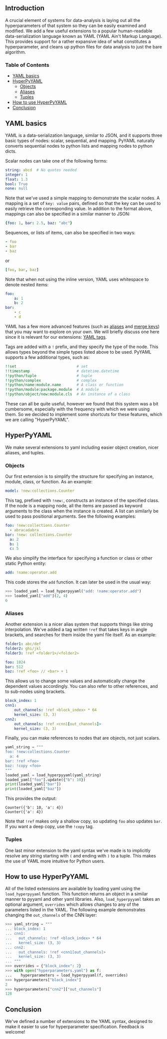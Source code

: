 Introduction
------------

A crucial element of systems for data-analysis is laying out all the
hyperparameters of that system so they can be easily examined and modified.
We add a few useful extensions to a popular human-readable data-serialization
language known as YAML (YAML Ain't Markup Language). This provides support
for a rather expansive idea of what constitutes a hyperparameter, and cleans
up python files for data analysis to just the bare algorithm.

### Table of Contents
* [YAML basics](#yaml-basics)
* [HyperPyYAML](#hyperpyyaml)
    * [Objects](#objects)
    * [Aliases](#aliases)
    * [Tuples](#tuples)
* [How to use HyperPyYAML](#how-to-use-hyperpyyaml)
* [Conclusion](#conclusion)

YAML basics
-----------

YAML is a data-serialization language, similar to JSON, and it supports
three basic types of nodes: scalar, sequential, and mapping. PyYAML naturally
converts sequential nodes to python lists and mapping nodes to python dicts.

Scalar nodes can take one of the following forms:

```yaml
string: abcd  # No quotes needed
integer: 1
float: 1.3
bool: True
none: null
```

Note that we've used a simple mapping to demonstrate the scalar nodes. A mapping
is a set of `key: value` pairs, defined so that the key can be used to easily
retrieve the corresponding value. In addition to the format above, mappings
can also be specified in a similar manner to JSON:

```yaml
{foo: 1, bar: 2.5, baz: "abc"}
```

Sequences, or lists of items, can also be specified in two ways:

```yaml
- foo
- bar
- baz
```

or

```yaml
[foo, bar, baz]
```

Note that when not using the inline version, YAML uses whitespace to denote
nested items:

```yaml
foo:
    a: 1
    b: 2
bar:
    - c
    - d
```

YAML has a few more advanced features (such as
[aliases](https://pyyaml.org/wiki/PyYAMLDocumentation#aliases) and
[merge keys](https://yaml.org/type/merge.html)) that you may want to explore
on your own. We will briefly discuss one here since it is relevant for our
extensions: [YAML tags](https://pyyaml.org/wiki/PyYAMLDocumentation#tags).

Tags are added with a `!` prefix, and they specify the type of the node. This
allows types beyond the simple types listed above to be used. PyYAML supports a
few additional types, such as:

```yaml
!!set                           # set
!!timestamp                     # datetime.datetime
!!python/tuple                  # tuple
!!python/complex                # complex
!!python/name:module.name       # A class or function
!!python/module:package.module  # A module
!!python/object/new:module.cls  # An instance of a class
```

These can all be quite useful, however we found that this system was a bit
cumbersome, especially with the frequency with which we were using them. So
we decided to implement some shortcuts for these features, which we are
calling "HyperPyYAML".

HyperPyYAML
-----------

We make several extensions to yaml including easier object creation, nicer
aliases, and tuples.

### Objects

Our first extension is to simplify the structure for specifying an instance,
module, class, or function. As an example:

```yaml
model: !new:collections.Counter
```

This tag, prefixed with `!new:`, constructs an instance of the specified class.
If the node is a mapping node, all the items are passed as keyword arguments
to the class when the instance is created. A list can similarly be used to
pass positional arguments. See the following examples:

```yaml
foo: !new:collections.Counter
  - abracadabra
bar: !new: collections.Counter
  a: 2
  b: 1
  c: 5
```

We also simplify the interface for specifying a function or class or other
static Python entity:

```yaml
add: !name:operator.add
```

This code stores the `add` function. It can later be used in the usual way:

```python
>>> loaded_yaml = load_hyperpyyaml("add: !name:operator.add")
>>> loaded_yaml["add"](2, 4)
6
```

### Aliases

Another extension is a nicer alias system that supports things like
string interpolation. We've added a tag written `!ref` that
takes keys in angle brackets, and searches for them inside the yaml
file itself. As an example:

```yaml
folder1: abc/def
folder2: ghi/jkl
folder3: !ref <folder1>/<folder2>

foo: 1024
bar: 512
baz: !ref <foo> // <bar> + 1
```

This allows us to change some values and automatically change the
dependent values accordingly.
You can also refer to other references, and to sub-nodes using brackets.

```yaml
block_index: 1
cnn1:
    out_channels: !ref <block_index> * 64
    kernel_size: (3, 3)
cnn2: 
    out_channels: !ref <cnn1[out_channels]>
    kernel_size: (3, 3)
```

Finally, you can make references to nodes that are objects, not just scalars.

```python
yaml_string = """
foo: !new:collections.Counter
  a: 4
bar: !ref <foo>
baz: !copy <foo>
"""
loaded_yaml = load_hyperpyyaml(yaml_string)
loaded_yaml["foo"].update({"b": 10})
print(loaded_yaml["bar"])
print(loaded_yaml["baz"])
```

This provides the output:
```
Counter({'b': 10, 'a': 4})
Counter({'a': 4})
```

Note that `!ref` makes only a shallow copy, so updating `foo`
also updates `bar`. If you want a deep copy, use the `!copy` tag.

### Tuples

One last minor extension to the yaml syntax we've made is to implicitly
resolve any string starting with `(` and ending with `)` to a tuple.
This makes the use of YAML more intuitive for Python users.


How to use HyperPyYAML
---------------------

All of the listed extensions are available by loading yaml using the
`load_hyperpyyaml` function. This function returns an object in a similar
manner to pyyaml and other yaml libraries.
Also, `load_hyperpyyaml` takes an optional argument, `overrides`
which allows changes to any of the parameters listed in the YAML.
The following example demonstrates changing the `out_channels`
of the CNN layer:

```python
>>> yaml_string = """
... block_index: 1
... cnn1:
...   out_channels: !ref <block_index> * 64
...   kernel_size: (3, 3)
... cnn2: 
...   out_channels: !ref <cnn1[out_channels]>
...   kernel_size: (3, 3)
... """
>>> overrides = {"block_index": 2}
>>> with open("hyperparameters.yaml") as f:
...    hyperparameters = load_hyperpyyaml(f, overrides)
>>> hyperparameters["block_index"]
2
>>> hyperparameters["cnn2"]["out_channels"]
128
```

Conclusion
----------

We've defined a number of extensions to the YAML syntax, designed to
make it easier to use for hyperparameter specification. Feedback is welcome!

